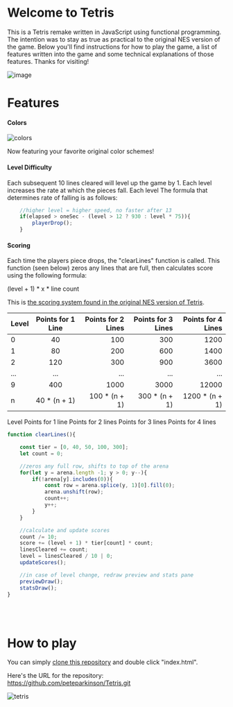 # Welcome to Tetris

This is a Tetris remake written in JavaScript using functional programming.
The intention was to stay as true as practical to the original NES version of the game.
Below you'll find instructions for how to play the game, a list of features written into the game and some technical explanations of those features.
Thanks for visiting!


![image](https://user-images.githubusercontent.com/43157092/49668248-76f91680-fa55-11e8-85a9-fcf663fcb544.png)

# Features

#### Colors
![colors](https://user-images.githubusercontent.com/43157092/95473533-366ccb80-0952-11eb-8423-b93021e78f23.jpg)

Now featuring your favorite original color schemes!

#### Level Difficulty
Each subsequent 10 lines cleared will level up the game by 1.  Each level increases the rate at which the pieces fall.
Each level The formula that determines rate of falling is as follows:

```javascript
    //higher level = higher speed, no faster after 13
    if(elapsed > oneSec - (level > 12 ? 930 : level * 75)){
        playerDrop();
    }
```

#### Scoring

Each time the players piece drops, the "clearLines" function is called.  This function (seen below) zeros any lines that are full, then calculates score using the following formula:

(level + 1) * x  * line count
    
This is [the scoring system found in the original NES version of Tetris](https://tetris.wiki/Scoring "Tetris Wiki - Scoring").

| Level | Points for 1 Line  | Points for 2 Lines   | Points for 3 Lines   | Points for 4 Lines   |       
| ------|:------------------:| --------------------:|---------------------:|---------------------:|
| 0     | 40                 | 100                  | 300                  | 1200                 |
| 1     | 80                 | 200                  | 600                  | 1400                 |
| 2     | 120                | 300                  | 900                  | 3600                 |
| ...   | ...                | ...                  | ...                  | ...                  |
| 9     | 400                | 1000                 | 3000                 | 12000                |
| n     | 40 * (n + 1)       | 100 * (n + 1)        | 300 * (n + 1)        | 1200 * (n + 1)       |



Level	Points for
1 line	Points for
2 lines	Points for
3 lines	Points for
4 lines
    
```javascript
function clearLines(){

    const tier = [0, 40, 50, 100, 300];
    let count = 0;

    //zeros any full row, shifts to top of the arena
    for(let y = arena.length -1; y > 0; y--){
        if(!arena[y].includes(0)){
            const row = arena.splice(y, 1)[0].fill(0);
            arena.unshift(row);
            count++;
            y++;
        }
    }

    //calculate and update scores
    count /= 10;
    score += (level + 1) * tier[count] * count;
    linesCleared += count;
    level = linesCleared / 10 | 0;
    updateScores();

    //in case of level change, redraw preview and stats pane
    previewDraw();
    statsDraw();
}
```
<br><br>
# How to play
You can simply [clone this repository](https://docs.github.com/en/free-pro-team@latest/github/creating-cloning-and-archiving-repositories/cloning-a-repository "Clone Repository Tutorial") and double click "index.html".

Here's the URL for the repository: https://github.com/peteparkinson/Tetris.git

 ![tetris](https://user-images.githubusercontent.com/43157092/95485981-6f13a180-0960-11eb-8cf6-88b8e6d57994.jpg)
<br><br>



 

